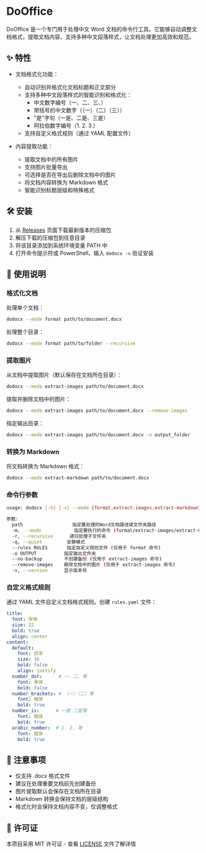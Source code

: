 # DoOffice

DoOffice 是一个专门用于处理中文 Word 文档的命令行工具。它能够自动调整文档格式，提取文档内容，支持多种中文段落样式，让文档处理更加高效和规范。

## ✨ 特性

- 文档格式化功能：
  - 自动识别并格式化文档标题和正文部分
  - 支持多种中文段落样式的智能识别和格式化：
    - 中文数字编号（一、二、三、）
    - 带括号的中文数字（（一）（二）（三））
    - "是"字句（一是、二是、三是）
    - 阿拉伯数字编号（1. 2. 3.）
  - 支持自定义格式规则（通过 YAML 配置文件）

- 内容提取功能：
  - 提取文档中的所有图片
  - 支持图片批量导出
  - 可选择是否在导出后删除文档中的图片
  - 将文档内容转换为 Markdown 格式
  - 智能识别标题层级和特殊格式

## 🛠️ 安装
1. 从 [Releases](https://github.com/mosivic/dooffice/releases) 页面下载最新版本的压缩包
2. 解压下载的压缩包到任意目录
3. 将该目录添加到系统环境变量 PATH 中
4. 打开命令提示符或 PowerShell，输入 `dodocx -v` 验证安装

## 📖 使用说明

### 格式化文档
处理单个文档：
```bash
dodocx --mode format path/to/document.docx
```

处理整个目录：
```bash
dodocx --mode format path/to/folder --recursive
```

### 提取图片
从文档中提取图片（默认保存在文档所在目录）：
```bash
dodocx --mode extract-images path/to/document.docx
```

提取并删除文档中的图片：
```bash
dodocx --mode extract-images path/to/document.docx --remove-images
```

指定输出目录：
```bash
dodocx --mode extract-images path/to/document.docx -o output_folder
```

### 转换为 Markdown
将文档转换为 Markdown 格式：
```bash
dodocx --mode extract-markdown path/to/document.docx
```

### 命令行参数

```bash
usage: dodocx [-h] [-v] --mode {format,extract-images,extract-markdown} ...

参数:
  path                  指定要处理的Word文档路径或文件夹路径
  -m， --mode            指定要执行的命令 (format/extract-images/extract-markdown)
  -r, --recursive      递归处理子文件夹
  -q, --quiet         安静模式
  --rules RULES       指定自定义规则文件 (仅用于 format 命令)
  -o OUTPUT          指定输出文件夹
  --no-backup        不创建备份 (仅用于 extract-images 命令)
  --remove-images    删除文档中的图片 (仅用于 extract-images 命令)
  -v, --version      显示版本号
```

### 自定义格式规则
通过 YAML 文件自定义文档格式规则。创建 `rules.yaml` 文件：
```yaml
title:
  font: 宋体
  size: 22
  bold: true
  align: center
content:
  default:
    font: 仿宋
    size: 16
    bold: false
    align: justify
  number_dot:      # 一、二、等
    font: 黑体
    bold: false
  number_brackets: # （一）（二）等
    font: 楷体
    bold: true
  number_is:      # 一是 二是等
    font: 楷体
    bold: true
  arabic_number:  # 1. 2. 等
    font: 楷体
    bold: true
```

## 📝 注意事项

- 仅支持 .docx 格式文件
- 建议在处理重要文档前先创建备份
- 图片提取默认会保存在文档所在目录
- Markdown 转换会保持文档的层级结构
- 格式化时会保持文档内容不变，仅调整格式

## 📄 许可证

本项目采用 MIT 许可证 - 查看 [LICENSE](LICENSE) 文件了解详情
